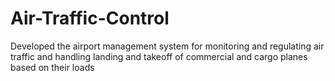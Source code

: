 # Air-Traffic-Control
Developed the airport management system for monitoring and regulating air traffic and handling landing and takeoff of commercial and cargo planes based on their loads 
